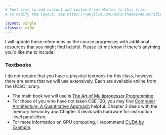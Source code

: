 ```yaml
---
# Feel free to add content and custom Front Matter to this file.
# To modify the layout, see https://jekyllrb.com/docs/themes/#overriding-theme-defaults

layout: single
classes: wide
---
```


I will update these references as the course progresses with additional resources that you might find helpful. Please let me know if there's anything you'd like me to include!

### Textbooks

I do not require that you have a physical textbook for this class, however there are some that we will use extensively. Each are available online from the UCSC library.

* The main book we will use is [The Art of Multiprocessor Programming](https://ucsc.primo.exlibrisgroup.com/permalink/01CDL_SCR_INST/h824t0/WorldCat1376835717). 
* For those of you who have not taken CSE 120, you may find [Computer Architecture: A Quantitative Approach](https://ucsc.primo.exlibrisgroup.com/permalink/01CDL_SCR_INST/15r5l0d/alma9914804950506531) helpful. Chapter 2 deals with the memory hierarchy and Chapter 3 deals with hardware for instruction level parallelism.
* For more information on GPU computing, I recommend [CUDA by Example](https://edoras.sdsu.edu/~mthomas/docs/cuda/cuda_by_example.book.pdf).
